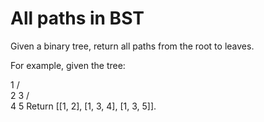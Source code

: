 # All paths in BST

Given a binary tree, return all paths from the root to leaves.

For example, given the tree:

   1
  / \
 2   3
    / \
   4   5
Return [[1, 2], [1, 3, 4], [1, 3, 5]].
